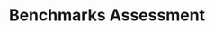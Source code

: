 ---
title: Benchmarks Assessment
longTitle: 'Benchmarks, Assessment'
tags:
- gccommon
relatedTerm:
- "[[Comparison]]"
---